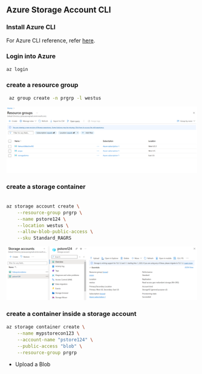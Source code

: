 ## Azure Storage Account CLI

### Install Azure CLI
For Azure CLI reference, refer [here](https://learn.microsoft.com/en-us/cli/azure/install-azure-cli).

### Login into Azure
```bash
az login
```

### create a resource group
```bash
 az group create -n prgrp -l westus
```
![Preview](Images/Img8.PNG)

### create a storage container
```bash

az storage account create \
    --resource-group prgrp \
    --name pstore124 \
    --location westus \
    --allow-blob-public-access \
    --sku Standard_RAGRS
```
![Previw](Images/Img9.PNG)

### create a container inside a storage account
```bash
az storage container create \
    --name mypstorecon123 \
    --account-name "pstore124" \
    --public-access "blob" \
    --resource-group prgrp
```
- Upload a Blob
```bash

```
